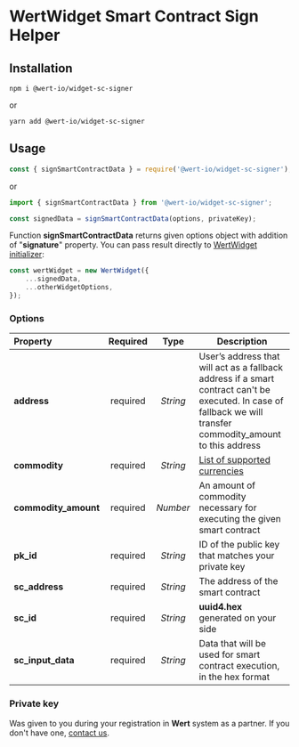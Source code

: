 # WertWidget Smart Contract Sign Helper

## Installation

```
npm i @wert-io/widget-sc-signer
```

or

```
yarn add @wert-io/widget-sc-signer
```

## Usage

```javascript
const { signSmartContractData } = require('@wert-io/widget-sc-signer');
```

or

```javascript
import { signSmartContractData } from '@wert-io/widget-sc-signer';
```

```javascript
const signedData = signSmartContractData(options, privateKey);
```

Function **signSmartContractData** returns given options object with addition of "**signature**" property. You can pass result directly to [WertWidget initializer](https://www.npmjs.com/package/@wert-io/widget-initializer):

```javascript
const wertWidget = new WertWidget({
    ...signedData,
    ...otherWidgetOptions,
});
```

### Options
| Property | Required | Type | Description |
| :--- | :---: | :---: | --- |
| **address** | required | *String* | User’s address that will act as a fallback address if a smart contract can't be executed. In case of fallback we will transfer commodity_amount to this address |
| **commodity** | required | *String* | [List of supported currencies](https://wert-io.notion.site/Supported-Currencies-8a2a5f6a6ccb49709419793d34d86223) |
| **commodity_amount** | required | *Number* | An amount of commodity necessary for executing the given smart contract |
| **pk_id** | required | *String* | ID of the public key that matches your private key |
| **sc_address** | required | *String* | The address of the smart contract |
| **sc_id** | required | *String* | **uuid4.hex** generated on your side |
| **sc_input_data** | required | *String* | Data that will be used for smart contract execution, in the hex format |
### Private key

Was given to you during your registration in **Wert** system as a partner. If you don't have one, [contact us](https://wert.io/for-partners).
